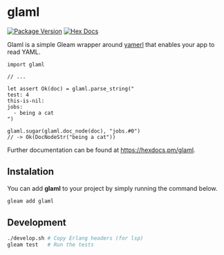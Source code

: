 # glaml

[![Package Version](https://img.shields.io/hexpm/v/glaml)](https://hex.pm/packages/glaml)
[![Hex Docs](https://img.shields.io/badge/hex-docs-ffaff3)](https://hexdocs.pm/glaml/)

Glaml is a simple Gleam wrapper around [yamerl](https://hex.pm/packages/yamerl) that enables your app to read YAML.

```gleam
import glaml

// ...

let assert Ok(doc) = glaml.parse_string("
test: 4
this-is-nil:
jobs:
  - being a cat
")

glaml.sugar(glaml.doc_node(doc), "jobs.#0")
// -> Ok(DocNodeStr("being a cat"))
```

Further documentation can be found at <https://hexdocs.pm/glaml>.

## Instalation

You can add **glaml** to your project by simply running the command below.

```sh
gleam add glaml
```

## Development

```sh
./develop.sh # Copy Erlang headers (for lsp)
gleam test   # Run the tests
```
